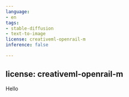 ```yaml
---
language:
- en
tags:
- stable-diffusion
- text-to-image
license: creativeml-openrail-m
inference: false

---
```

license: creativeml-openrail-m
---
Hello